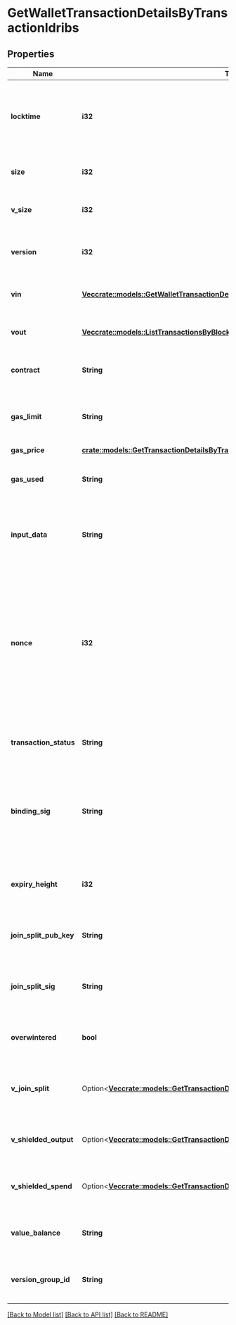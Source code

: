 # GetWalletTransactionDetailsByTransactionIdribs

## Properties

Name | Type | Description | Notes
------------ | ------------- | ------------- | -------------
**locktime** | **i32** | Represents the time at which a particular transaction can be added to the blockchain. | 
**size** | **i32** | Represents the total size of this transaction. | 
**v_size** | **i32** | Represents the virtual size of this transaction. | 
**version** | **i32** | Represents the transaction version number. | 
**vin** | [**Vec<crate::models::GetWalletTransactionDetailsByTransactionIdribszVin>**](GetWalletTransactionDetailsByTransactionIDRIBSZ_vin.md) | Object Array representation of transaction inputs | 
**vout** | [**Vec<crate::models::ListTransactionsByBlockHeightRibszVout>**](ListTransactionsByBlockHeightRIBSZ_vout.md) | Object Array representation of transaction outputs | 
**contract** | **String** | Represents the specific transaction contract | 
**gas_limit** | **String** | Represents the amount of gas used by this specific transaction alone. | 
**gas_price** | [**crate::models::GetTransactionDetailsByTransactionIdribsbscGasPrice**](GetTransactionDetailsByTransactionIDRIBSBSC_gasPrice.md) |  | 
**gas_used** | **String** | Defines the unit of the gas price amount, e.g. BTC, ETH, XRP. | 
**input_data** | **String** | Represents additional information that is required for the transaction. | 
**nonce** | **i32** | Represents the sequential running number for an address, starting from 0 for the first transaction. E.g., if the nonce of a transaction is 10, it would be the 11th transaction sent from the sender's address. | 
**transaction_status** | **String** | String representation of the transaction status | 
**binding_sig** | **String** | It is used to enforce balance of Spend and Output transfers, in order to prevent their replay across transactions. | 
**expiry_height** | **i32** | Represents a block height after which the transaction will expire. | 
**join_split_pub_key** | **String** | Represents an encoding of a JoinSplitSig public validating key. | 
**join_split_sig** | **String** | Is used to sign transactions that contain at least one JoinSplit description. | 
**overwintered** | **bool** | \"Overwinter\" is the network upgrade for the Zcash blockchain. | 
**v_join_split** | Option<[**Vec<crate::models::GetTransactionDetailsByTransactionIdribszVJoinSplit>**](GetTransactionDetailsByTransactionIDRIBSZ_vJoinSplit.md)> | Represents a sequence of JoinSplit descriptions using BCTV14 proofs. | [optional]
**v_shielded_output** | Option<[**Vec<crate::models::GetTransactionDetailsByTransactionIdribszVShieldedOutput>**](GetTransactionDetailsByTransactionIDRIBSZ_vShieldedOutput.md)> | Object Array representation of transaction output descriptions | [optional]
**v_shielded_spend** | Option<[**Vec<crate::models::GetTransactionDetailsByTransactionIdribszVShieldedSpend>**](GetTransactionDetailsByTransactionIDRIBSZ_vShieldedSpend.md)> | Object Array representation of transaction spend descriptions | [optional]
**value_balance** | **String** | String representation of the transaction value balance | 
**version_group_id** | **String** | Represents the transaction version group ID. | 

[[Back to Model list]](../README.md#documentation-for-models) [[Back to API list]](../README.md#documentation-for-api-endpoints) [[Back to README]](../README.md)


